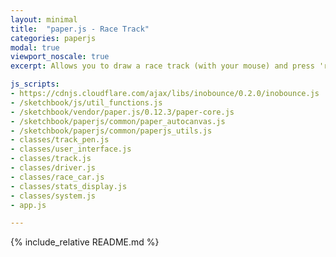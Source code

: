 ```yaml
---
layout: minimal
title:  "paper.js - Race Track"
categories: paperjs
modal: true
viewport_noscale: true
excerpt: Allows you to draw a race track (with your mouse) and press 'r' to send race cars around the track, simulating tire wear.

js_scripts:
- https://cdnjs.cloudflare.com/ajax/libs/inobounce/0.2.0/inobounce.js
- /sketchbook/js/util_functions.js
- /sketchbook/vendor/paper.js/0.12.3/paper-core.js
- /sketchbook/paperjs/common/paper_autocanvas.js
- /sketchbook/paperjs/common/paperjs_utils.js
- classes/track_pen.js
- classes/user_interface.js
- classes/track.js
- classes/driver.js
- classes/race_car.js
- classes/stats_display.js
- classes/system.js
- app.js

---
```


{% include_relative README.md %}


